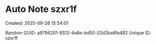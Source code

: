 ﻿# Auto Note szxr1f
Created: 2025-09-26 15:54:01

Random GUID: a9796201-8512-4a8e-bd50-22d2ba8fa482
Unique ID: szxr1f
